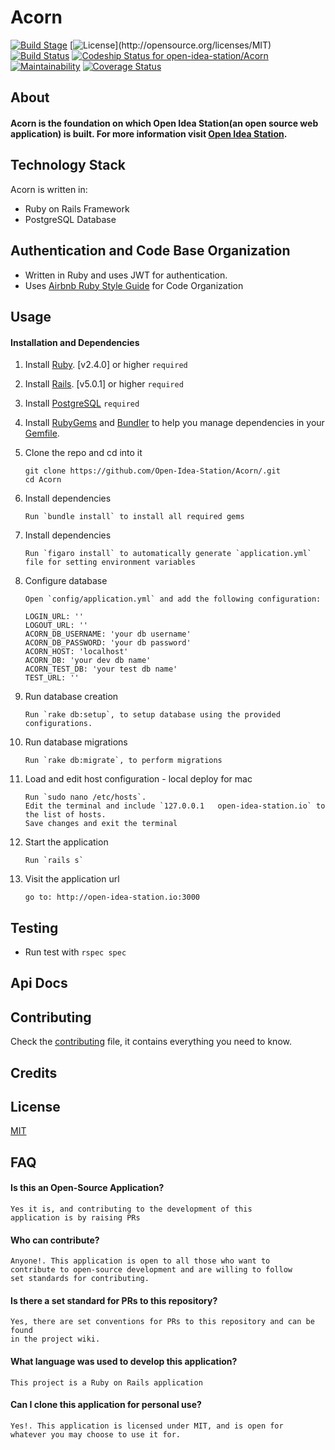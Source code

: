 # Acorn

[![Build Stage](https://img.shields.io/badge/build%20stage-WIP-yellow.svg)](https://open-idea-station-staging.herokuapp.com)
[![License](http://img.shields.io/badge/license-MIT-blue.svg?)](http://opensource.org/licenses/MIT)
[![Build Status](https://travis-ci.org/open-idea-station/Acorn.svg?branch=develop)](https://travis-ci.org/open-idea-station/Acorn)
[![Codeship Status for open-idea-station/Acorn](https://codeship.com/projects/84ea22e0-286f-0136-d8bf-1e20b495677c/status?branch=develop)](https://www.codeship.io/projects/287138)
[![Maintainability](https://api.codeclimate.com/v1/badges/42077e04fa277934e430/maintainability)](https://codeclimate.com/github/open-idea-station/Acorn/maintainability)
[![Coverage Status](https://coveralls.io/repos/github/open-idea-station/Acorn/badge.svg?branch=develop)](https://coveralls.io/github/open-idea-station/Acorn?branch=develop)



## About
#### Acorn is the foundation on which Open Idea Station(an open source web application) is built. For more information visit [Open Idea Station](https://open-idea-station.herokuapp.com).

## Technology Stack
Acorn is written in:
  - Ruby on Rails Framework
  - PostgreSQL Database

## Authentication and Code Base Organization
  - Written in Ruby and uses JWT for authentication.  
  - Uses [Airbnb Ruby Style Guide](https://github.com/airbnb/ruby) for Code Organization

## Usage

#### Installation and Dependencies

1. Install [Ruby](https://www.ruby-lang.org). [v2.4.0] or higher `required`

2. Install [Rails](http://rubyonrails.org/). [v5.0.1] or higher `required`

3. Install [PostgreSQL](https://www.postgresql.org/download/) `required`

4. Install [RubyGems](https://rubygems.org/) and [Bundler](http://bundler.io/) to help you manage dependencies in your [Gemfile](Gemfile).

5. Clone the repo and cd into it

    ```
    git clone https://github.com/Open-Idea-Station/Acorn/.git
    cd Acorn
    ```

6. Install dependencies

    ```
    Run `bundle install` to install all required gems
    ```

6. Install dependencies

    ```
    Run `figaro install` to automatically generate `application.yml`
    file for setting environment variables
    ```
    
7. Configure database

    ```
    Open `config/application.yml` and add the following configuration:
    
    LOGIN_URL: ''
    LOGOUT_URL: ''
    ACORN_DB_USERNAME: 'your db username'
    ACORN_DB_PASSWORD: 'your db password'
    ACORN_HOST: 'localhost'
    ACORN_DB: 'your dev db name'
    ACORN_TEST_DB: 'your test db name'
    TEST_URL: ''
    ```

8. Run database creation

    ```
    Run `rake db:setup`, to setup database using the provided
    configurations.
    ```

8. Run database migrations

    ```
    Run `rake db:migrate`, to perform migrations
    ```

9. Load and edit host configuration - local deploy for mac

    ```
    Run `sudo nano /etc/hosts`. 
    Edit the terminal and include `127.0.0.1   open-idea-station.io` to the list of hosts.
    Save changes and exit the terminal
    ```

8. Start the application

    ```
    Run `rails s`
    ```

8. Visit the application url

    ```
    go to: http://open-idea-station.io:3000
    ```
## Testing
- Run test with `rspec spec`

## Api Docs

## Contributing
Check the [contributing](contributing.md) file, it contains everything you need to know.

## Credits

## License
[MIT](https://github.com/Open-Idea-Station/Acorn/blob/develop/LICENSE)

## FAQ
#### Is this an Open-Source Application?


    Yes it is, and contributing to the development of this
    application is by raising PRs
    

#### Who can contribute?

    Anyone!. This application is open to all those who want to
    contribute to open-source development and are willing to follow
    set standards for contributing.
    
#### Is there a set standard for PRs to this repository?

    Yes, there are set conventions for PRs to this repository and can be found
    in the project wiki.
    
#### What language was used to develop this application?

    This project is a Ruby on Rails application
    
#### Can I clone this application for personal use?

    Yes!. This application is licensed under MIT, and is open for
    whatever you may choose to use it for.
    
